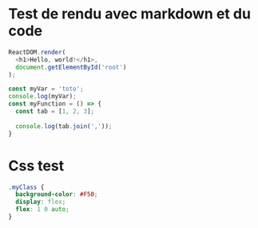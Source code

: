 # Test de rendu avec markdown et du code
```javascript
ReactDOM.render(
  <h1>Hello, world!</h1>,
  document.getElementById('root')
);
```
```javascript
const myVar = 'toto';
console.log(myVar);
const myFunction = () => {
  const tab = [1, 2, 3];
  
  console.log(tab.join(','));
}
```
# Css test
```css
.myClass {
  background-color: #F50;
  display: flex;
  flex: 1 0 auto;
}
```
